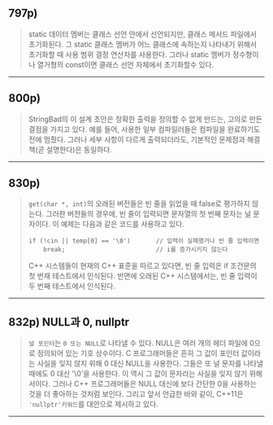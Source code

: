 ## 797p)
> static 데이터 멤버는 클래스 선언 안에서 선언되지만, 클래스 메서드 파일에서 초기화된다. 그 static 클래스 멤버가 어느 클래스에 속하는지 나타내기 위해서 초기화할 때 사용 범위 결정 연산자를 사용한다. 그러나 static 멤버가 정수형이나 열거형의 const이면 클래스 선언 자체에서 초기화할수 있다.
___
## 800p)
> StringBad의 이 설계 초안은 정확한 출력을 정의할 수 없게 만드는, 고의로 만든 결점을 가지고 있다. 예를 들어, 사용한 일부 컴파일러들은 컴파일을 완료하기도 전에 멈췄다. 그러나 세부 사항이 다르게 출력되더라도, 기본적인 문제점과 해결책(곧 설명한다)은 동일하다.
___
## 830p)
> ```get(char *, int)```의 오래된 버전들은 빈 줄을 읽었을 때 false로 평가하지 않는다. 그러한 버전들의 경우에, 빈 줄이 입력되면 문자열의 첫 번째 문자는 널 문자이다. 이 예제는 다음과 같은 코드를 사용하고 있다.
> <pre><code>if (!cin || temp[0] == '\0')       // 입력이 실패했거나 빈 줄 입력이면
>     break;                         // i를 증가시키지 않는다</code></pre>
> C++ 시스템들이 현재의 C++ 표준을 따르고 있다면, 빈 줄 입력은 if 조건문의 첫 번재 테스트에서 인식된다. 반면에 오래된 C++ 시스템에서는, 빈 줄 입력이 두 번째 테스트에서 인식된다.
___
## 832p) NULL과 0, nullptr
> ```널 포인터```는 ```0 또는 NULL```로 나타낼 수 있다. NULL은 여러 개의 헤더 파일에 0으로 정의되어 있는 기호 상수이다. C 프로그래머들은 흔히 그 값이 포인터 값이라는 사실을 잊지 않지 위해 0 대신 NULL을 사용한다. 그들은 또 널 문자를 나타낼 때에도 0 대신 '\0'을 사용한다. 이 역시 그 값이 문자라는 사실을 잊지 않기 위해서이다. 그러나 C++ 프로그래머들은 NULL 대신에 보다 간단한 0을 사용하는 것을 더 좋아하는 것처럼 보인다. 그리고 앞서 언급한 바와 같이, C++11은 ```'nullptr'키워드```를 대안으로 제시하고 있다.
___